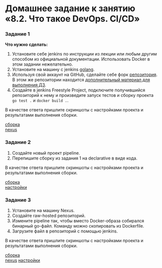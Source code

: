 # Домашнее задание к занятию «8.2.  Что такое DevOps. СI/СD»

### Задание 1

**Что нужно сделать:**

1. Установите себе jenkins по инструкции из лекции или любым другим способом из официальной документации. Использовать Docker в этом задании нежелательно.
2. Установите на машину с jenkins [golang](https://golang.org/doc/install).
3. Используя свой аккаунт на GitHub, сделайте себе форк [репозитория](https://github.com/netology-code/sdvps-materials.git). В этом же репозитории находится [дополнительный материал для выполнения ДЗ](https://github.com/netology-code/sdvps-materials/blob/main/CICD/8.2-hw.md).
3. Создайте в jenkins Freestyle Project, подключите получившийся репозиторий к нему и произведите запуск тестов и сборку проекта ```go test .``` и  ```docker build .```.

В качестве ответа пришлите скриншоты с настройками проекта и результатами выполнения сборки.  

[сборка](https://github.com/redeemer271/sdvps-homeworks/blob/main/8-02-1.png)  
[nexus](https://github.com/redeemer271/sdvps-homeworks/blob/main/8-02-2.png)  

### Задание 2

1. Создайте новый проект pipeline.
2. Перепишите сборку из задания 1 на declarative в виде кода.

В качестве ответа пришлите скриншоты с настройками проекта и результатами выполнения сборки.

[сборка](https://github.com/redeemer271/sdvps-homeworks/blob/main/8-02-3.png)  
[настройки](https://github.com/redeemer271/sdvps-homeworks/blob/main/8-02-4.png) 

### Задание 3

1. Установите на машину Nexus.
1. Создайте raw-hosted репозиторий.
1. Измените pipeline так, чтобы вместо Docker-образа собирался бинарный go-файл. Команду можно скопировать из Dockerfile.
1. Загрузите файл в репозиторий с помощью jenkins.

В качестве ответа пришлите скриншоты с настройками проекта и результатами выполнения сборки.

[сборка](https://github.com/redeemer271/sdvps-homeworks/blob/main/8-02-5.png)  
[nexus](https://github.com/redeemer271/sdvps-homeworks/blob/main/8-02-6.png) 
[настройки](https://github.com/redeemer271/sdvps-homeworks/blob/main/8-02-7.png) 

